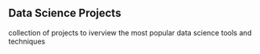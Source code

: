 ## Data Science Projects

collection of projects to iverview the most popular data science tools and techniques 
 


